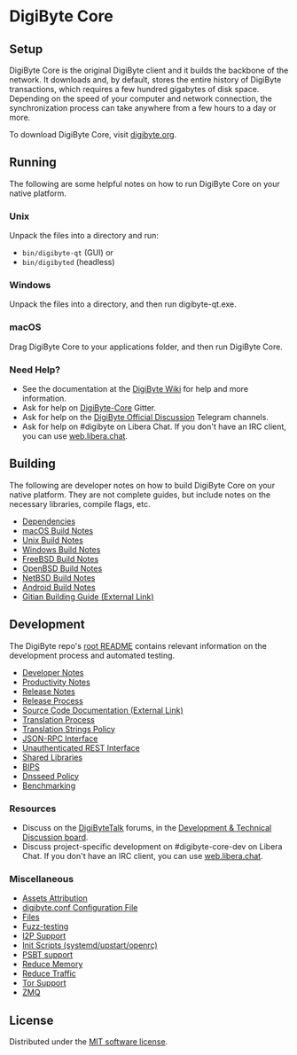 DigiByte Core
=============

Setup
---------------------
DigiByte Core is the original DigiByte client and it builds the backbone of the network. It downloads and, by default, stores the entire history of DigiByte transactions, which requires a few hundred gigabytes of disk space. Depending on the speed of your computer and network connection, the synchronization process can take anywhere from a few hours to a day or more.

To download DigiByte Core, visit [digibyte.org](https://digibyte.org/en/download/).

Running
---------------------
The following are some helpful notes on how to run DigiByte Core on your native platform.

### Unix

Unpack the files into a directory and run:

- `bin/digibyte-qt` (GUI) or
- `bin/digibyted` (headless)

### Windows

Unpack the files into a directory, and then run digibyte-qt.exe.

### macOS

Drag DigiByte Core to your applications folder, and then run DigiByte Core.

### Need Help?

* See the documentation at the [DigiByte Wiki](https://dgbwiki.com/)
for help and more information.
* Ask for help on [DigiByte-Core](https://gitter.im/DigiByte-Core) Gitter.
* Ask for help on the [DigiByte Official Discussion](https://t.me/DigiByteCoin) Telegram channels.
* Ask for help on #digibyte on Libera Chat. If you don't have an IRC client, you can use [web.libera.chat](https://web.libera.chat/#digibyte).


Building
---------------------
The following are developer notes on how to build DigiByte Core on your native platform. They are not complete guides, but include notes on the necessary libraries, compile flags, etc.

- [Dependencies](dependencies.md)
- [macOS Build Notes](build-osx.md)
- [Unix Build Notes](build-unix.md)
- [Windows Build Notes](build-windows.md)
- [FreeBSD Build Notes](build-freebsd.md)
- [OpenBSD Build Notes](build-openbsd.md)
- [NetBSD Build Notes](build-netbsd.md)
- [Android Build Notes](build-android.md)
- [Gitian Building Guide (External Link)](https://github.com/digibyte-core/docs/blob/master/gitian-building.md)

Development
---------------------
The DigiByte repo's [root README](/README.md) contains relevant information on the development process and automated testing.

- [Developer Notes](developer-notes.md)
- [Productivity Notes](productivity.md)
- [Release Notes](release-notes.md)
- [Release Process](release-process.md)
- [Source Code Documentation (External Link)](https://doxygen.digibyte.org/)
- [Translation Process](translation_process.md)
- [Translation Strings Policy](translation_strings_policy.md)
- [JSON-RPC Interface](JSON-RPC-interface.md)
- [Unauthenticated REST Interface](REST-interface.md)
- [Shared Libraries](shared-libraries.md)
- [BIPS](bips.md)
- [Dnsseed Policy](dnsseed-policy.md)
- [Benchmarking](benchmarking.md)

### Resources
* Discuss on the [DigiByteTalk](https://digibytetalk.org/) forums, in the [Development & Technical Discussion board](https://digibytetalk.org/index.php?board=6.0).
* Discuss project-specific development on #digibyte-core-dev on Libera Chat. If you don't have an IRC client, you can use [web.libera.chat](https://web.libera.chat/#digibyte-core-dev).

### Miscellaneous

- [Assets Attribution](assets-attribution.md)
- [digibyte.conf Configuration File](digibyte-conf.md)
- [Files](files.md)
- [Fuzz-testing](fuzzing.md)
- [I2P Support](i2p.md)
- [Init Scripts (systemd/upstart/openrc)](init.md)
- [PSBT support](psbt.md)
- [Reduce Memory](reduce-memory.md)
- [Reduce Traffic](reduce-traffic.md)
- [Tor Support](tor.md)
- [ZMQ](zmq.md)

License
---------------------
Distributed under the [MIT software license](/COPYING).
